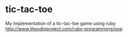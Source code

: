 # tic-tac-toe
My implementation of a tic-tac-toe game using ruby http://www.theodinproject.com/ruby-programming/oop
